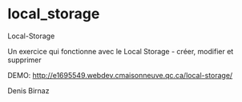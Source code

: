 # local_storage
Local-Storage

Un exercice qui fonctionne avec le Local Storage - créer, modifier et supprimer

DEMO: http://e1695549.webdev.cmaisonneuve.qc.ca/local-storage/

Denis Birnaz
